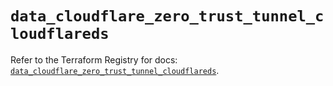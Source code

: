 # `data_cloudflare_zero_trust_tunnel_cloudflareds`

Refer to the Terraform Registry for docs: [`data_cloudflare_zero_trust_tunnel_cloudflareds`](https://registry.terraform.io/providers/cloudflare/cloudflare/5.9.0/docs/data-sources/zero_trust_tunnel_cloudflareds).
